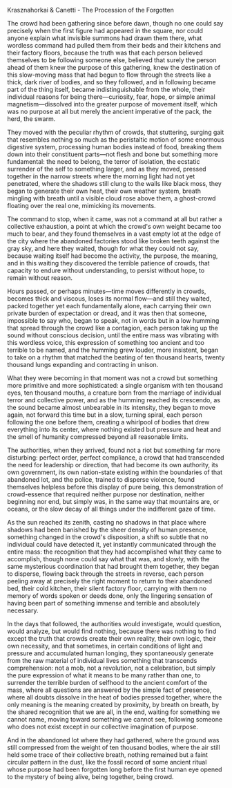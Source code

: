 Krasznahorkai & Canetti - The Procession of the Forgotten

The crowd had been gathering since before dawn, though no one could say precisely when the first figure had appeared in the square, nor could anyone explain what invisible summons had drawn them there, what wordless command had pulled them from their beds and their kitchens and their factory floors, because the truth was that each person believed themselves to be following someone else, believed that surely the person ahead of them knew the purpose of this gathering, knew the destination of this slow-moving mass that had begun to flow through the streets like a thick, dark river of bodies, and so they followed, and in following became part of the thing itself, became indistinguishable from the whole, their individual reasons for being there—curiosity, fear, hope, or simple animal magnetism—dissolved into the greater purpose of movement itself, which was no purpose at all but merely the ancient imperative of the pack, the herd, the swarm.

They moved with the peculiar rhythm of crowds, that stuttering, surging gait that resembles nothing so much as the peristaltic motion of some enormous digestive system, processing human bodies instead of food, breaking them down into their constituent parts—not flesh and bone but something more fundamental: the need to belong, the terror of isolation, the ecstatic surrender of the self to something larger, and as they moved, pressed together in the narrow streets where the morning light had not yet penetrated, where the shadows still clung to the walls like black moss, they began to generate their own heat, their own weather system, breath mingling with breath until a visible cloud rose above them, a ghost-crowd floating over the real one, mimicking its movements.

The command to stop, when it came, was not a command at all but rather a collective exhaustion, a point at which the crowd's own weight became too much to bear, and they found themselves in a vast empty lot at the edge of the city where the abandoned factories stood like broken teeth against the gray sky, and here they waited, though for what they could not say, because waiting itself had become the activity, the purpose, the meaning, and in this waiting they discovered the terrible patience of crowds, that capacity to endure without understanding, to persist without hope, to remain without reason.

Hours passed, or perhaps minutes—time moves differently in crowds, becomes thick and viscous, loses its normal flow—and still they waited, packed together yet each fundamentally alone, each carrying their own private burden of expectation or dread, and it was then that someone, impossible to say who, began to speak, not in words but in a low humming that spread through the crowd like a contagion, each person taking up the sound without conscious decision, until the entire mass was vibrating with this wordless voice, this expression of something too ancient and too terrible to be named, and the humming grew louder, more insistent, began to take on a rhythm that matched the beating of ten thousand hearts, twenty thousand lungs expanding and contracting in unison.

What they were becoming in that moment was not a crowd but something more primitive and more sophisticated: a single organism with ten thousand eyes, ten thousand mouths, a creature born from the marriage of individual terror and collective power, and as the humming reached its crescendo, as the sound became almost unbearable in its intensity, they began to move again, not forward this time but in a slow, turning spiral, each person following the one before them, creating a whirlpool of bodies that drew everything into its center, where nothing existed but pressure and heat and the smell of humanity compressed beyond all reasonable limits.

The authorities, when they arrived, found not a riot but something far more disturbing: perfect order, perfect compliance, a crowd that had transcended the need for leadership or direction, that had become its own authority, its own government, its own nation-state existing within the boundaries of that abandoned lot, and the police, trained to disperse violence, found themselves helpless before this display of pure being, this demonstration of crowd-essence that required neither purpose nor destination, neither beginning nor end, but simply was, in the same way that mountains are, or oceans, or the slow decay of all things under the indifferent gaze of time.

As the sun reached its zenith, casting no shadows in that place where shadows had been banished by the sheer density of human presence, something changed in the crowd's disposition, a shift so subtle that no individual could have detected it, yet instantly communicated through the entire mass: the recognition that they had accomplished what they came to accomplish, though none could say what that was, and slowly, with the same mysterious coordination that had brought them together, they began to disperse, flowing back through the streets in reverse, each person peeling away at precisely the right moment to return to their abandoned bed, their cold kitchen, their silent factory floor, carrying with them no memory of words spoken or deeds done, only the lingering sensation of having been part of something immense and terrible and absolutely necessary.

In the days that followed, the authorities would investigate, would question, would analyze, but would find nothing, because there was nothing to find except the truth that crowds create their own reality, their own logic, their own necessity, and that sometimes, in certain conditions of light and pressure and accumulated human longing, they spontaneously generate from the raw material of individual lives something that transcends comprehension: not a mob, not a revolution, not a celebration, but simply the pure expression of what it means to be many rather than one, to surrender the terrible burden of selfhood to the ancient comfort of the mass, where all questions are answered by the simple fact of presence, where all doubts dissolve in the heat of bodies pressed together, where the only meaning is the meaning created by proximity, by breath on breath, by the shared recognition that we are all, in the end, waiting for something we cannot name, moving toward something we cannot see, following someone who does not exist except in our collective imagination of purpose.

And in the abandoned lot where they had gathered, where the ground was still compressed from the weight of ten thousand bodies, where the air still held some trace of their collective breath, nothing remained but a faint circular pattern in the dust, like the fossil record of some ancient ritual whose purpose had been forgotten long before the first human eye opened to the mystery of being alive, being together, being crowd.